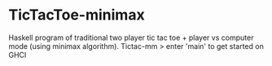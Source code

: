 # TicTacToe-minimax
Haskell program of traditional two player tic tac toe + player vs computer mode (using minimax algorithm). Tictac-mm > enter 'main' to get started on GHCI
